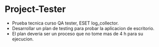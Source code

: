 # Project-Tester

- Prueba tecnica curso QA tester, ESET log_collector.
- Desarrollar un plan de testing para probar la aplicacion de escritorio.
- El plan deveria ser un proceso que no tome mas de 4 h para su ejecucion.
